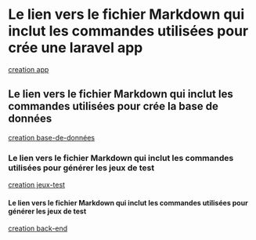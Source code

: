 # Le lien vers le fichier Markdown qui inclut les commandes utilisées pour crée une laravel app
[creation app](creation-app.md)

## Le lien vers le fichier Markdown qui inclut les commandes utilisées pour crée la base de données
[creation base-de-données](base-de-données.md)

### Le lien vers le fichier Markdown qui inclut les commandes utilisées pour générer les jeux de test
[creation jeux-test](jeux-test.md)

#### Le lien vers le fichier Markdown qui inclut les commandes utilisées pour générer les jeux de test
[creation back-end](back-end.md)